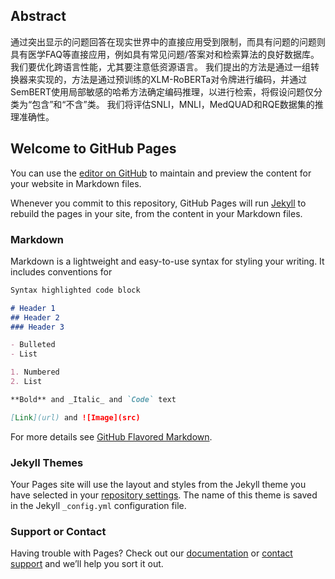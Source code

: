 ## Abstract

通过突出显示的问题回答在现实世界中的直接应用受到限制，而具有问题的问题则具有医学FAQ等直接应用，例如具有常见问题/答案对和检索算法的良好数据库。 我们要优化跨语言性能，尤其要注意低资源语言。 我们提出的方法是通过一组转换器来实现的，方法是通过预训练的XLM-RoBERTa对令牌进行编码，并通过SemBERT使用局部敏感的哈希方法确定编码推理，以进行检索，将假设问题仅分类为“包含”和“不含”类。 我们将评估SNLI，MNLI，MedQUAD和RQE数据集的推理准确性。

## Welcome to GitHub Pages

You can use the [editor on GitHub](https://github.com/nanjamu/DeepLearningFinalProject/edit/gh-pages/index.md) to maintain and preview the content for your website in Markdown files.

Whenever you commit to this repository, GitHub Pages will run [Jekyll](https://jekyllrb.com/) to rebuild the pages in your site, from the content in your Markdown files.

### Markdown

Markdown is a lightweight and easy-to-use syntax for styling your writing. It includes conventions for

```markdown
Syntax highlighted code block

# Header 1
## Header 2
### Header 3

- Bulleted
- List

1. Numbered
2. List

**Bold** and _Italic_ and `Code` text

[Link](url) and ![Image](src)
```

For more details see [GitHub Flavored Markdown](https://guides.github.com/features/mastering-markdown/).

### Jekyll Themes

Your Pages site will use the layout and styles from the Jekyll theme you have selected in your [repository settings](https://github.com/nanjamu/DeepLearningFinalProject/settings). The name of this theme is saved in the Jekyll `_config.yml` configuration file.

### Support or Contact

Having trouble with Pages? Check out our [documentation](https://docs.github.com/categories/github-pages-basics/) or [contact support](https://github.com/contact) and we’ll help you sort it out.
